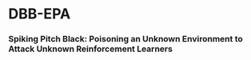 # DBB-EPA
### Spiking Pitch Black: Poisoning an Unknown Environment to Attack Unknown Reinforcement Learners

